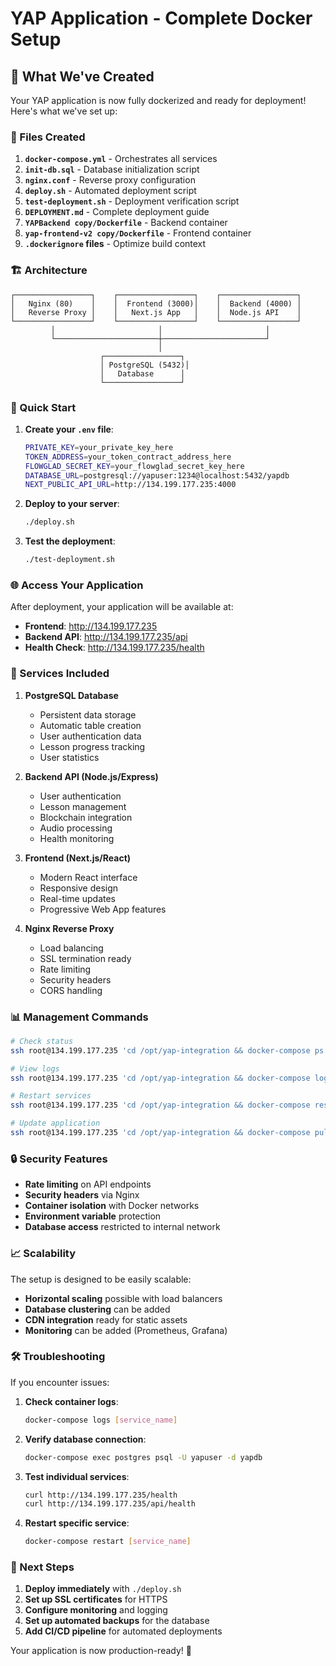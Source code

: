 # YAP Application - Complete Docker Setup

## 🐳 What We've Created

Your YAP application is now fully dockerized and ready for deployment! Here's what we've set up:

### 📁 Files Created

1. **`docker-compose.yml`** - Orchestrates all services
2. **`init-db.sql`** - Database initialization script
3. **`nginx.conf`** - Reverse proxy configuration
4. **`deploy.sh`** - Automated deployment script
5. **`test-deployment.sh`** - Deployment verification script
6. **`DEPLOYMENT.md`** - Complete deployment guide
7. **`YAPBackend copy/Dockerfile`** - Backend container
8. **`yap-frontend-v2 copy/Dockerfile`** - Frontend container
9. **`.dockerignore` files** - Optimize build context

### 🏗️ Architecture

```
┌─────────────────┐    ┌─────────────────┐    ┌─────────────────┐
│   Nginx (80)    │    │  Frontend (3000)│    │  Backend (4000) │
│   Reverse Proxy │    │   Next.js App   │    │  Node.js API    │
└─────────────────┘    └─────────────────┘    └─────────────────┘
         │                       │                       │
         └───────────────────────┼───────────────────────┘
                                 │
                    ┌─────────────────┐
                    │ PostgreSQL (5432)│
                    │   Database      │
                    └─────────────────┘
```

### 🚀 Quick Start

1. **Create your `.env` file**:
   ```bash
   PRIVATE_KEY=your_private_key_here
   TOKEN_ADDRESS=your_token_contract_address_here
   FLOWGLAD_SECRET_KEY=your_flowglad_secret_key_here
   DATABASE_URL=postgresql://yapuser:1234@localhost:5432/yapdb
   NEXT_PUBLIC_API_URL=http://134.199.177.235:4000
   ```

2. **Deploy to your server**:
   ```bash
   ./deploy.sh
   ```

3. **Test the deployment**:
   ```bash
   ./test-deployment.sh
   ```

### 🌐 Access Your Application

After deployment, your application will be available at:
- **Frontend**: http://134.199.177.235
- **Backend API**: http://134.199.177.235/api
- **Health Check**: http://134.199.177.235/health

### 🔧 Services Included

1. **PostgreSQL Database**
   - Persistent data storage
   - Automatic table creation
   - User authentication data
   - Lesson progress tracking
   - User statistics

2. **Backend API (Node.js/Express)**
   - User authentication
   - Lesson management
   - Blockchain integration
   - Audio processing
   - Health monitoring

3. **Frontend (Next.js/React)**
   - Modern React interface
   - Responsive design
   - Real-time updates
   - Progressive Web App features

4. **Nginx Reverse Proxy**
   - Load balancing
   - SSL termination ready
   - Rate limiting
   - Security headers
   - CORS handling

### 📊 Management Commands

```bash
# Check status
ssh root@134.199.177.235 'cd /opt/yap-integration && docker-compose ps'

# View logs
ssh root@134.199.177.235 'cd /opt/yap-integration && docker-compose logs -f'

# Restart services
ssh root@134.199.177.235 'cd /opt/yap-integration && docker-compose restart'

# Update application
ssh root@134.199.177.235 'cd /opt/yap-integration && docker-compose pull && docker-compose up -d --build'
```

### 🔒 Security Features

- **Rate limiting** on API endpoints
- **Security headers** via Nginx
- **Container isolation** with Docker networks
- **Environment variable** protection
- **Database access** restricted to internal network

### 📈 Scalability

The setup is designed to be easily scalable:
- **Horizontal scaling** possible with load balancers
- **Database clustering** can be added
- **CDN integration** ready for static assets
- **Monitoring** can be added (Prometheus, Grafana)

### 🛠️ Troubleshooting

If you encounter issues:

1. **Check container logs**:
   ```bash
   docker-compose logs [service_name]
   ```

2. **Verify database connection**:
   ```bash
   docker-compose exec postgres psql -U yapuser -d yapdb
   ```

3. **Test individual services**:
   ```bash
   curl http://134.199.177.235/health
   curl http://134.199.177.235/api/health
   ```

4. **Restart specific service**:
   ```bash
   docker-compose restart [service_name]
   ```

### 🎯 Next Steps

1. **Deploy immediately** with `./deploy.sh`
2. **Set up SSL certificates** for HTTPS
3. **Configure monitoring** and logging
4. **Set up automated backups** for the database
5. **Add CI/CD pipeline** for automated deployments

Your application is now production-ready! 🚀 
